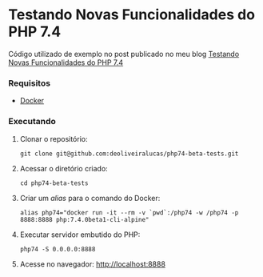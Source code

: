 # Testando Novas Funcionalidades do PHP 7.4

Código utilizado de exemplo no post publicado no meu blog [Testando Novas Funcionalidades do PHP 7.4](https://whoami.deoliveiralucas.net/blog/testando-novas-funcionalidades-do-php-7-4)

### Requisitos

- [Docker](https://docs.docker.com/install/)

### Executando

1. Clonar o repositório:

   `git clone git@github.com:deoliveiralucas/php74-beta-tests.git`

2. Acessar o diretório criado:

    `cd php74-beta-tests`

3. Criar um *alias* para o comando do Docker:
 
   ``alias php74="docker run -it --rm -v `pwd`:/php74 -w /php74 -p 8888:8888 php:7.4.0beta1-cli-alpine"``
 
4. Executar servidor embutido do PHP:

   `php74 -S 0.0.0.0:8888`
 
5. Acesse no navegador: [http://localhost:8888](http://localhost:8888)
